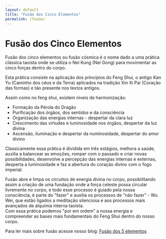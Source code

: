 ```yaml
---
layout: default
title: "Fusão dos Cinco Elementos"
permalink: /fusao/
---
```


# Fusão dos Cinco Elementos
 
Fusão dos cinco elementos ou fusão cósmica é o nome dado a uma prática clássica taoista onde se utiliza o Nei Kung (Nei Gong) para movimentar as cinco forças dentro do corpo.  

Esta prática consiste na aplicação dos princípios do Feng Shui, o antigo Kan Yu (Caminho dos céus e da Terra) aplicados na tradição Xin Xi Pai (Coração das formas) e tão presente nos textos antigos.
  
   
  

Assim como no feng shui, existem níveis de harmonização:
- Formação da Pérola do Dragão
- Purificação dos órgãos, dos sentidos e da consciência
- Organização das energias internas - despertar da clara luz
- Crescimento das virtudes e luminosidade nos órgãos, despertar da luz divina
- Ascensão, iluminação e despertar da numinosidade, despertar do amor divino

Classicamente essa prática é dividida em três estágios, melhora a saúde, auxilia a balancear as emoções, romper com o passado e criar novas possibilidades, desenvolve a percepção das energias internas e externas, desperta a luminosidade e faz a abertura do coração divino com o fogo imperial.  

Fusão abre e limpa os circuitos de energia divina no corpo, possibilitando assim a criação de uma fundação onde a força celeste possa circular livremente no corpo, e todo esse processo é guiado  pela nossa consciência, é parte do "fazer" e auxilia os processos de  "não fazer" - Wu Wei, que estão ligados a meditação silenciosa e aos processos mais avançados de alquimia interna taoista.  
Com essa prática podemos "por em ordem" a nossa energia e compreender as bases mais fundamentais do Feng Shui dentro do nosso corpo.

 

Para ler mais sobre fusão acesse nosso blog: [Fusão dos 5 elementos](http://qigongbrasil.blogspot.com.br/2012/12/fusao-dos-cinco-elementos.html)